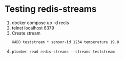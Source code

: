 # Testing redis-streams

1. docker compose up -d redis
2. telnet localhost 6379
3. Create stream
   ```
   XADD teststream * sensor-id 1234 temperature 19.8
   ```
4. `plumber read redis-streams --streams teststream`